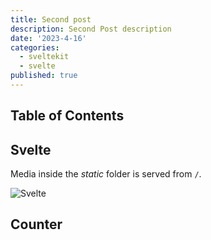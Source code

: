 ```yaml
---
title: Second post
description: Second Post description
date: '2023-4-16'
categories:
  - sveltekit
  - svelte
published: true
---
```


<script>
    import Counter from './counter.svelte'
</script>

## Table of Contents

## Svelte

Media inside the _static_ folder is served from `/`.

![Svelte](favicon.png)

## Counter

<Counter />
